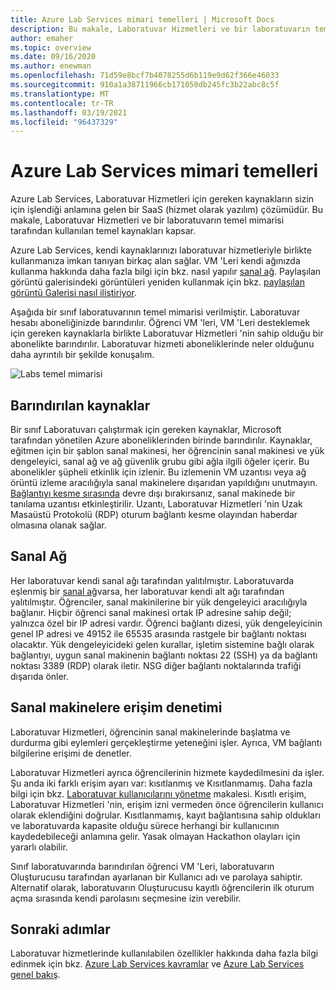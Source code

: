 ```yaml
---
title: Azure Lab Services mimari temelleri | Microsoft Docs
description: Bu makale, Laboratuvar Hizmetleri ve bir laboratuvarın temel mimarisi tarafından kullanılan temel kaynakları kapsar.
author: emaher
ms.topic: overview
ms.date: 09/16/2020
ms.author: enewman
ms.openlocfilehash: 71d59e8bcf7b4078255d6b119e9d62f366e46033
ms.sourcegitcommit: 910a1a38711966cb171050db245fc3b22abc8c5f
ms.translationtype: MT
ms.contentlocale: tr-TR
ms.lasthandoff: 03/19/2021
ms.locfileid: "96437329"
---
```

# <a name="architecture-fundamentals-in-azure-lab-services"></a>Azure Lab Services mimari temelleri

Azure Lab Services, Laboratuvar Hizmetleri için gereken kaynakların sizin için işlendiği anlamına gelen bir SaaS (hizmet olarak yazılım) çözümüdür. Bu makale, Laboratuvar Hizmetleri ve bir laboratuvarın temel mimarisi tarafından kullanılan temel kaynakları kapsar.  

Azure Lab Services, kendi kaynaklarınızı laboratuvar hizmetleriyle birlikte kullanmanıza imkan tanıyan birkaç alan sağlar.  VM 'Leri kendi ağınızda kullanma hakkında daha fazla bilgi için bkz. nasıl yapılır [sanal ağ](how-to-connect-peer-virtual-network.md).  Paylaşılan görüntü galerisindeki görüntüleri yeniden kullanmak için bkz. [paylaşılan görüntü Galerisi nasıl iliştiriyor](how-to-attach-detach-shared-image-gallery.md).

Aşağıda bir sınıf laboratuvarının temel mimarisi verilmiştir.  Laboratuvar hesabı aboneliğinizde barındırılır. Öğrenci VM 'leri, VM 'Leri desteklemek için gereken kaynaklarla birlikte Laboratuvar Hizmetleri 'nin sahip olduğu bir abonelikte barındırılır. Laboratuvar hizmeti aboneliklerinde neler olduğunu daha ayrıntılı bir şekilde konuşalım.

![Labs temel mimarisi](./media/classroom-labs-fundamentals/labservices-basic-architecture.png)

## <a name="hosted-resources"></a>Barındırılan kaynaklar

Bir sınıf Laboratuvarı çalıştırmak için gereken kaynaklar, Microsoft tarafından yönetilen Azure aboneliklerinden birinde barındırılır.  Kaynaklar, eğitmen için bir şablon sanal makinesi, her öğrencinin sanal makinesi ve yük dengeleyici, sanal ağ ve ağ güvenlik grubu gibi ağla ilgili öğeler içerir.  Bu abonelikler şüpheli etkinlik için izlenir.  Bu izlemenin VM uzantısı veya ağ örüntü izleme aracılığıyla sanal makinelere dışarıdan yapıldığını unutmayın.  [Bağlantıyı kesme sırasında](how-to-enable-shutdown-disconnect.md) devre dışı bırakırsanız, sanal makinede bir tanılama uzantısı etkinleştirilir. Uzantı, Laboratuvar Hizmetleri 'nin Uzak Masaüstü Protokolü (RDP) oturum bağlantı kesme olayından haberdar olmasına olanak sağlar.

## <a name="virtual-network"></a>Sanal Ağ

Her laboratuvar kendi sanal ağı tarafından yalıtılmıştır.  Laboratuvarda eşlenmiş bir [sanal ağ](how-to-connect-peer-virtual-network.md)varsa, her laboratuvar kendi alt ağı tarafından yalıtılmıştır.  Öğrenciler, sanal makinilerine bir yük dengeleyici aracılığıyla bağlanır.  Hiçbir öğrenci sanal makinesi ortak IP adresine sahip değil; yalnızca özel bir IP adresi vardır.  Öğrenci bağlantı dizesi, yük dengeleyicinin genel IP adresi ve 49152 ile 65535 arasında rastgele bir bağlantı noktası olacaktır.  Yük dengeleyicideki gelen kurallar, işletim sistemine bağlı olarak bağlantıyı, uygun sanal makinenin bağlantı noktası 22 (SSH) ya da bağlantı noktası 3389 (RDP) olarak iletir. NSG diğer bağlantı noktalarında trafiği dışarıda önler.

## <a name="access-control-to-the-virtual-machines"></a>Sanal makinelere erişim denetimi

Laboratuvar Hizmetleri, öğrencinin sanal makinelerinde başlatma ve durdurma gibi eylemleri gerçekleştirme yeteneğini işler.  Ayrıca, VM bağlantı bilgilerine erişimi de denetler.

Laboratuvar Hizmetleri ayrıca öğrencilerinin hizmete kaydedilmesini da işler. Şu anda iki farklı erişim ayarı var: kısıtlanmış ve Kısıtlanmamış. Daha fazla bilgi için bkz. [Laboratuvar kullanıcılarını yönetme](how-to-configure-student-usage.md#send-invitations-to-users) makalesi. Kısıtlı erişim, Laboratuvar Hizmetleri 'nin, erişim izni vermeden önce öğrencilerin kullanıcı olarak eklendiğini doğrular. Kısıtlanmamış, kayıt bağlantısına sahip oldukları ve laboratuvarda kapasite olduğu sürece herhangi bir kullanıcının kaydedebileceği anlamına gelir. Yasak olmayan Hackathon olayları için yararlı olabilir.

Sınıf laboratuvarında barındırılan öğrenci VM 'Leri, laboratuvarın Oluşturucusu tarafından ayarlanan bir Kullanıcı adı ve parolaya sahiptir.  Alternatif olarak, laboratuvarın Oluşturucusu kayıtlı öğrencilerin ilk oturum açma sırasında kendi parolasını seçmesine izin verebilir.  

## <a name="next-steps"></a>Sonraki adımlar

Laboratuvar hizmetlerinde kullanılabilen özellikler hakkında daha fazla bilgi edinmek için bkz. [Azure Lab Services kavramlar](classroom-labs-concepts.md) ve [Azure Lab Services genel bakış](classroom-labs-overview.md).
